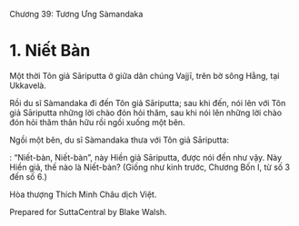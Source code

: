  

Chương 39: Tương Ưng Sàmandaka

# 1\. Niết Bàn

Một thời Tôn giả Sāriputta ở giữa dân chúng Vajjī, trên bờ sông Hằng, tại Ukkavelà.

Rồi du sĩ Sàmandaka đi đến Tôn giả Sāriputta; sau khi đến, nói lên với Tôn giả Sāriputta những lời chào đón hỏi thăm, sau khi nói lên những lời chào đón hỏi thăm thân hữu rồi ngồi xuống một bên.

Ngồi một bên, du sĩ Sàmandaka thưa với Tôn giả Sāriputta:

: “Niết-bàn, Niết-bàn”, này Hiền giả Sāriputta, được nói đến như vậy. Này Hiền giả, thế nào là Niết-bàn? (Giống như kinh trước, Chương Bốn I, từ số 3 đến số 6.)

Hòa thượng Thích Minh Châu dịch Việt.

Prepared for SuttaCentral by Blake Walsh.